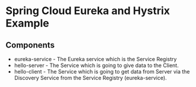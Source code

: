 # Spring Cloud Eureka and Hystrix Example

## Components
- eureka-service - The Eureka service which is the Service Registry
- hello-server - The Service which is going to give data to the Client.
- hello-client - The Service which is going to get data from Server via the Discovery Service from the Service Registry (eureka-service).
